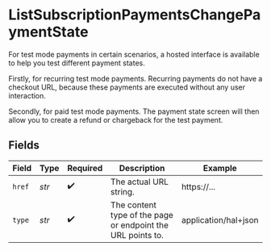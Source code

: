 # ListSubscriptionPaymentsChangePaymentState

For test mode payments in certain scenarios, a hosted interface is available to help you test different
payment states.

Firstly, for recurring test mode payments. Recurring payments do not have a checkout URL, because these
payments are executed without any user interaction.

Secondly, for paid test mode payments. The payment state screen will then allow you to create a refund or
chargeback for the test payment.


## Fields

| Field                                                       | Type                                                        | Required                                                    | Description                                                 | Example                                                     |
| ----------------------------------------------------------- | ----------------------------------------------------------- | ----------------------------------------------------------- | ----------------------------------------------------------- | ----------------------------------------------------------- |
| `href`                                                      | *str*                                                       | :heavy_check_mark:                                          | The actual URL string.                                      | https://...                                                 |
| `type`                                                      | *str*                                                       | :heavy_check_mark:                                          | The content type of the page or endpoint the URL points to. | application/hal+json                                        |